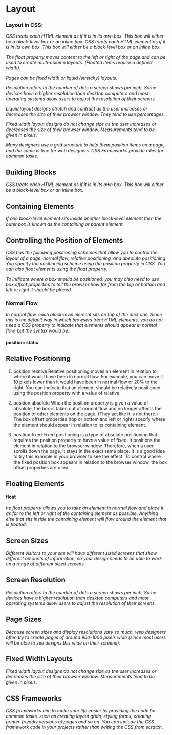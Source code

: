 # Layout

### Layout in CSS:

*CSS treats each HTML element as if it is in its own box. This box will either be a block-level box or an inline box. CSS treats each HTML element as if it is in its own box. This box will either be a block-level box or an inline box.*

*The float property moves content to the left or right of the page and can be used to create multi-column layouts. (Floated items require a defined width).*

*Pages can be fixed width or liquid (stretchy) layouts.*

*Resolution refers to the number of dots a screen shows per inch. Some devices have a higher resolution than desktop computers and most operating systems allow users to adjust the resolution of their screens.*

*Liquid layout designs stretch and contract as the user increases or decreases the size of their browser window. They tend to use percentages.*

*Fixed width layout designs do not change size as the user increases or decreases the size of their browser window. Measurements tend to be given in pixels.*

*Many designers use a grid structure to help them position items on a page, and the same is true for web designers.
CSS Frameworks provide rules for common tasks.*

## Building Blocks

*CSS treats each HTML element as if it is in its own box. This box will either be a block-level box or an inline box.*

## Containing Elements

*If one block-level element sits inside another block-level element then the outer box is known as the containing or parent element.*

## Controlling the Position of Elements

*CSS has the following positioning schemes that allow you to control the layout of a page: normal flow, relative positioning, and absolute positioning You specify the positioning scheme using the position property in CSS. You can also float elements using the float property.*

*To indicate where a box should be positioned, you may also need to use box offset properties to tell the browser how far from the top or bottom and left or right it should be placed.*

### Normal Flow

*In normal flow, each block-level element sits on top of the next one. Since this is the default way in which browsers treat HTML elements, you do not need a CSS property to indicate that elements should appear in normal flow, but the syntax would be:*

#### position: static

## Relative Positioning

1. position:relative Relative positioning moves an element in relation to where it would have been in normal flow. For example, you can move it 10 pixels lower than it would have been in normal flow or 20% to the right. You can indicate that an element should be relatively positioned using the position property with a value of relative.

2. position:absolute When the position property is given a value of absolute, the box is taken out of normal flow and no longer affects the position of other elements on the page. (They act like it is not there.) The box offset properties (top or bottom and left or right) specify where the element should appear in relation to its containing element.

3. position:fixed Fixed positioning is a type of absolute positioning that requires the position property to have a value of fixed. It positions the element in relation to the browser window. Therefore, when a user scrolls down the page, it stays in the exact same place. It is a good idea to try this example in your browser to see the effect. To control where the fixed position box appears in relation to the browser window, the box offset properties are used.

## Floating Elements

#### float

*he float property allows you to take an element in normal flow and place it as far to the left or right of the containing element as possible. Anything else that sits inside the containing element will flow around the element that is floated.*

## Screen Sizes

*Different visitors to your site will have different sized screens that show different amounts of information, so your design needs to be able to work on a range of different sized screens.*

## Screen Resolution

*Resolution refers to the number of dots a screen shows per inch. Some devices have a higher resolution than desktop computers and most operating systems allow users to adjust the resolution of their screens.*

## Page Sizes

*Because screen sizes and display resolutions vary so much, web designers often try to create pages of around 960-1000 pixels wide (since most users will be able to see designs this wide on their screens).*

## Fixed Width Layouts

*Fixed width layout designs do not change size as the user increases or decreases the size of their browser window. Measurements tend to be given in pixels.*

## CSS Frameworks

*CSS frameworks aim to make your life easier by providing the code for common tasks, such as creating layout grids, styling forms, creating printer-friendly versions of pages and so on. You can include the CSS framework code in your projects rather than writing the CSS from scratch.*